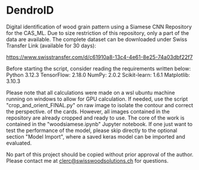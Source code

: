 # DendroID
Digital identification of wood grain pattern using a Siamese CNN
Repository for the CAS_ML. Due to size restriction of this repository, only a part of the data are available. The complete dataset can be downloaded under Swiss Transfer Link (available for 30 days):

https://www.swisstransfer.com/d/c61910a8-13c4-4e61-8e25-74a03dbf22f7

Before starting the script, consider reading the requirements written below:
Python 3.12.3
TensorFlow: 2.18.0
NumPy: 2.0.2
Scikit-learn: 1.6.1
Matplotlib: 3.10.3

Please note that all calculations were made on a wsl ubuntu machine running on windows to allow for GPU calculation.
If needed, use the script "crop_and_orient_FINAL.py" on raw image to isolate the contour and correct the perspective.
of the cards. However, all images contained in the repository are already cropped and ready to use. 
The core of the work is contained in the "woodsiamese.ipynb" Jupyter notebook. If one just want to test the performance of the model, please skip directly to the optional section "Model Import", where a saved keras model can be imported and evaluated. 

No part of this project should be copied without prior approval of the author. 
Please contact me at clerc@swisswoodsolutions.ch for questions.
